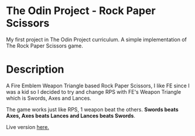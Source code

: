 # The Odin Project - Rock Paper Scissors

My first project in The Odin Project curriculum. 
A simple implementation of The Rock Paper Scissors game.

# Description

A Fire Emblem Weapon Triangle based Rock Paper Scissors, I like FE since I was a kid so I decided to try and change RPS with FE's Weapon Triangle which is Swords, Axes and Lances.

The game works just like RPS, 1 weapon beat the others. **Swords beats Axes, Axes beats Lances and Lances beats Swords**.  
  
Live version [here.](https://jamesgacutan.github.io/Rock-Paper-Scissors/)
